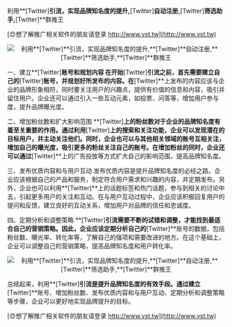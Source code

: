 利用**[Twitter]**引流，实现品牌知名度的提升,**[Twitter]**自动注册,**[Twitter]**筛选助手,**[Twitter]**群推王

[😍想了解推广相关软件的朋友请登录 http://www.vst.tw](http://www.vst.tw)

 <center><img src="https://vst.tw/MP4/tuiguang/png/5.png" alt="利用**[Twitter]**引流，实现品牌知名度的提升,**[Twitter]**自动注册,**[Twitter]**筛选助手,**[Twitter]**群推王"></center>

一、建立**[Twitter]**账号和规划内容
在开始**[Twitter]**引流之前，首先需要建立自己的**[Twitter]**账号，并规划好所发布的内容。在**[Twitter]**上发布的内容应该与企业的品牌形象相符，同时要关注用户的兴趣点，提供有价值的信息和内容，吸引并留住用户。企业还可以通过引入一些互动元素，如投票、问答等，增加用户参与度，提升品牌曝光度。

二、增加粉丝数和扩大影响范围
**[Twitter]**上的粉丝数对于企业的品牌知名度有着至关重要的作用。通过利用**[Twitter]**上的搜索和关注功能，企业可以发现潜在的目标用户，并主动关注他们。同时，企业也可以与其他相关领域的账号互相关注，增加自己的曝光度，吸引更多的粉丝关注自己的账号。在增加粉丝的同时，企业还可以通过**[Twitter]**上的广告投放等方式扩大自己的影响范围，提高品牌知名度。

三、发布优质内容和与用户互动
发布优质内容是提升品牌知名度的必经之路。企业应该根据自己的产品和服务，制定符合用户需求和兴趣的内容，并定期发布。另外，企业也可以利用**[Twitter]**上的话题标签和热门话题，参与到相关的讨论中去，引起更多用户的关注和互动。在与用户互动过程中，企业应该积极回复用户的提问和反馈，建立良好的互动关系，增加用户对品牌的信任和忠诚度。

四、定期分析和调整策略
**[Twitter]**引流需要不断的试错和调整，才能找到最适合自己的营销策略。因此，企业应该定期分析自己的**[Twitter]**账号的数据，包括粉丝数、曝光率、转化率等，了解自己的强项和需要改进的地方。在这个基础上，企业可以调整自己的营销策略，提高品牌知名度和用户转化率。

 <center><img src="https://vst.tw/MP4/tuiguang/png/6.png" alt="利用**[Twitter]**引流，实现品牌知名度的提升,**[Twitter]**自动注册,**[Twitter]**筛选助手,**[Twitter]**群推王"></center>

总结起来，利用**[Twitter]**引流是提升品牌知名度的有效手段。通过建立**[Twitter]**账号、增加粉丝数、发布优质内容和与用户互动、定期分析和调整策略等步骤，企业可以更好地实现品牌提升的目标。

[😍想了解推广相关软件的朋友请登录 http://www.vst.tw](http://www.vst.tw)



